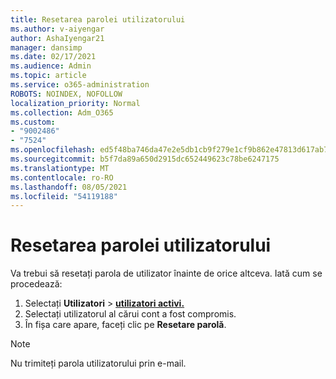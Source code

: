 ```yaml
---
title: Resetarea parolei utilizatorului
ms.author: v-aiyengar
author: AshaIyengar21
manager: dansimp
ms.date: 02/17/2021
ms.audience: Admin
ms.topic: article
ms.service: o365-administration
ROBOTS: NOINDEX, NOFOLLOW
localization_priority: Normal
ms.collection: Adm_O365
ms.custom:
- "9002486"
- "7524"
ms.openlocfilehash: ed5f48ba746da47e2e5db1cb9f279e1cf9b862e47813d617ab7df18ed64725ed
ms.sourcegitcommit: b5f7da89a650d2915dc652449623c78be6247175
ms.translationtype: MT
ms.contentlocale: ro-RO
ms.lasthandoff: 08/05/2021
ms.locfileid: "54119188"
---
```

# <a name="reset-the-users-password"></a>Resetarea parolei utilizatorului

Va trebui să resetați parola de utilizator înainte de orice altceva. Iată cum se procedează:

1. Selectați **Utilizatori**  >  **[utilizatori activi.](https://go.microsoft.com/fwlink/p/?linkid=834822)**
1. Selectați utilizatorul al cărui cont a fost compromis.
1. În fișa care apare, faceți clic pe **Resetare parolă**.

> [!NOTE]
> Nu trimiteți parola utilizatorului prin e-mail.
